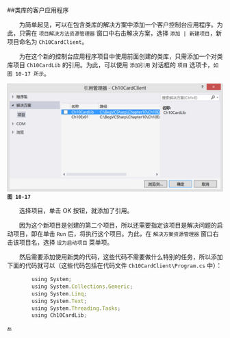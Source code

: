 ##类库的客户应用程序

&emsp;&emsp;为简单起见，可以在包含类库的解决方案中添加一个客户控制台应用程序。为此，只需在 `项目解决方法资源管理器` 窗口中右击解决方案，选择 `添加 | 新建项目`，新项目命名为 `Ch10CardClient`。

&emsp;&emsp;为在这个新的控制台应用程序项目中使用前面创建的类库，只需添加一个对类库项目 `Ch10CardLib` 的引用。为此，可以使用 `添加引用` 对话框的 `项目` 选项卡，`如图 10-17 所示`。



![图 10-17](/assets/10-17.png)
**`图 10-17`**

&emsp;&emsp;选择项目，单击 OK 按钮，就添加了引用。

&emsp;&emsp;因为这个新项目是创建的第二个项目，所以还需要指定该项目是解决问题的启动项目，即在单击 `Run` 后，将执行这个项目。为此，在 `解决方案资源管理器` 窗口右击该项目名，选择 `设为启动项目` 菜单项。

&emsp;&emsp;然后需要添加使用新类的代码，这些代码不需要做什么特别的任务，所以添加下面的代码就可以（这些代码包括在代码文件 `Ch10CardClient\Program.cs` 中）：

```javascript
        using System;
        using System.Collections.Generic;
        using System.Linq;
        using System.Text;
        using System.Threading.Tasks;
        using Ch10CardLib;
```










































🔚